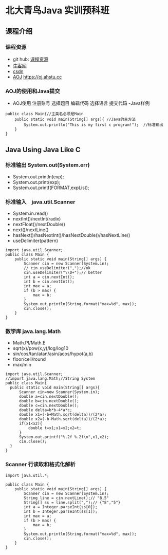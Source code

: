 # 北大青鸟Java 实训预科班

## 课程介绍

### 课程资源
- git hub: [课程资源](https://github.com/webturing/AptechJavaCourse201801)
- [牛客网](www.nowcoder.com)
- [csdn](https//www.csdn.net)
- [AOJ](https://oj.ahstu.cc) https://oj.ahstu.cc

### AOJ的使用和Java提交
- AOJ使用 注册账号 选择题目  编辑代码 选择语言 提交代码
-Java样例
```
public class Main{//主类名必须是Main
    public static void main(String[] args){ //Java的主方法         
        System.out.println("This is my first c program!");  //标准输出
    }     
}
```
## Java Using Java Like C
### 标准输出 System.out(System.err)
- System.out.println(exp);
- System.out.print(exp);
- System.out.printf(FORMAT,expList);
### 标准输入　java.util.Scanner
- System.in.read()
- nextInt()/nextInt(radix)
- nextFloat()/nextDouble()
- next()/nextLine()
- hasNext()/hasNextInt()/hasNextDouble()/hasNextLine()
- useDelimiter(pattern)
```
import java.util.Scanner;
public class Main {
	public static void main(String[] args) {
		Scanner cin = new Scanner(System.in);
		// cin.useDelimiter(",");//ok
		cin.useDelimiter("\\D+");// better
		int a = cin.nextInt();
		int b = cin.nextInt();
		int max = a;
		if (b > max) {
			max = b;
		}
		System.out.println(String.format("max=%d", max));
		cin.close();
	}
}
```
### 数学库 java.lang.Math
- Math.PI/Math.E
- sqrt(x)/pow(x,y)/log/log10
- sin/cos/tan/atan/asin/acos/hypot(a,b)
- floor/ceil/round
- max/min
```
import java.util.Scanner;
//import java.lang.Math;//String System
public class Main{
  public static void main(String[] args){
      Scanner cin=new Scanner(System.in);
      double a=cin.nextDouble();
      double b=cin.nextDouble();
      double c=cin.nextDouble();
      double delta=b*b-4*a*c;
      double x1=(-b+Math.sqrt(delta))/(2*a);
      double x2=(-b-Math.sqrt(delta))/(2*a);
      if(x1<x2){
          double t=x1;x1=x2;x2=t;
      }
      System.out.printf("%.2f %.2f\n",x1,x2);
      cin.close();
  }  
}
```
### Scanner 行读取和格式化解析
```
import java.util.*;

public class Main {
	public static void main(String[] args) {
		Scanner cin = new Scanner(System.in);
		String line = cin.nextLine();// "8,5"
		String[] ss = line.split(",");// {"8","5"}
		int a = Integer.parseInt(ss[0]);
		int b = Integer.parseInt(ss[1]);
		int max = a;
		if (b > max) {
			max = b;
		}
		System.out.println(String.format("max=%d", max));
		cin.close();
	}
}
```

